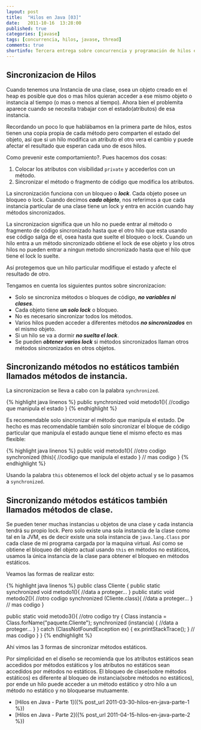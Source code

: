 ```yaml
---
layout: post
title:  "Hilos en Java [03]"
date:   2011-10-16  13:28:00
published: true
categories: [javase]
tags: [concurrencia, hilos, javase, thread]
comments: true
shortinfo: Tercera entrega sobre concurrencia y programación de hilos en Java
---
```


## Sincronizacion de Hilos

Cuando tenemos una Instancia de una clase, osea un objeto creado en el heap es posible que dos o mas hilos quieran acceder a 
ese mismo objeto o instancia al tiempo (o mas o menos al tiempo). Ahora bien el problemita aparece cuando se necesita trabajar 
con el estado(atributos) de esa instancia. 

Recordando un poco lo que hablábamos en la primera parte de hilos, estos tienen 
una copia propia de cada método pero comparten el estado del objeto, así que si un hilo modifica un atributo el otro vera el 
cambio y puede afectar el resultado que esperan cada uno de esos hilos.

Como prevenir este comportamiento?. Pues hacemos dos cosas:

1.  Colocar los atributos con visibilidad `private` y accederlos con un método.
2.  Sincronizar el método o fragmento de código que modifica los atributos.

La sincronización funciona con un bloqueo o **_lock_**. Cada objeto posee un bloqueo o lock. Cuando decimos _**cada objeto**_, 
nos referimos a que cada instancia particular de una clase tiene un lock y entra en acción cuando hay métodos sincronizados.

La sincronizacion significa que un hilo no puede entrar al método o fragmento de código sincronizado hasta que el otro hilo que 
esta usando ese código salga de el, osea hasta que suelte el bloqueo o lock. Cuando un hilo entra a un método sincronizado obtiene 
el lock de ese objeto y los otros hilos no pueden entrar a ningun metodo sincronizado hasta que el hilo que tiene el lock lo suelte. 

Así protegemos que un hilo particular modifique el estado y afecte el resultado de otro.

Tengamos en cuenta los siguientes puntos sobre sincronizacion:

*   Solo se sincroniza métodos o bloques de código, **_no variables ni clases_**.
*   Cada objeto tiene **_un solo lock_** o bloqueo.
*   No es necesario sincronizar todos los métodos.
*   Varios hilos pueden acceder a diferentes métodos **_no sincronizados_** en el mismo objeto.
*   Si un hilo se va a dormir **_no suelta el lock_**.
*   Se pueden **_obtener varios lock_** si métodos sincronizados llaman otros métodos sincronizados en otros objetos.

## Sincronizando métodos no estáticos también llamados métodos de instancia.
La sincronizacion se lleva a cabo con la palabra `synchronized`.

{% highlight java linenos %}
public synchronized void metodo1(){ 
   //codigo que manipula el estado 
} 
{% endhighlight %}<br/>

Es recomendable solo sincronizar el método que manipula el estado. De hecho es mas recomendable también solo sincronizar el 
bloque de código particular que manipula el estado aunque tiene el mismo efecto es mas flexible:

{% highlight java linenos %} 
public void metodo1(){ 
   //otro codigo 
   synchronized (this){ 
      //codigo que manipula el estado 
   } 
   // mas codigo 
}
{% endhighlight %}<br/>

Usando la palabra `this` obtenemos el lock del objeto actual y se lo pasamos a `synchronized`.

## Sincronizando métodos estáticos también llamados métodos de clase.
Se pueden tener muchas instancias u objetos de una clase y cada instancia tendrá su propio lock. Pero solo existe una sola 
instancia de la clase como tal en la JVM, es de decir existe una sola instancia de `java.lang.Class` por cada clase de mi 
programa cargada por la maquina virtual. Así como se obtiene el bloqueo del objeto actual usando `this` en métodos 
no estáticos, usamos la única instancia de la clase para obtener el bloqueo en métodos estáticos.

Veamos las formas de realizar esto:

{% highlight java linenos %}
public class Cliente {
   public static synchronized void metodo1(){ 
      //data a proteger... 
   }
   public static void metodo2(){ 
      //otro codigo 
      synchronized (Cliente.class){ 
         //data a proteger... 
      } 
      // mas codigo
   }
   
   public static void metodo3(){ 
      //otro codigo 
      try { 
         Class instancia = Class.forName("paquete.Cliente"); 
         synchronized (instancia) { 
            //data a proteger... 
         } 
      } catch (ClassNotFoundException ex) { 
         ex.printStackTrace(); 
      } 
      // mas codigo 
   }
} 
{% endhighlight %}<br/>

Ahí vimos las 3 formas de sincronizar métodos estáticos.

Por simplicidad en el diseño se recomienda que los atributos estáticos sean accedidos por métodos estáticos y los atributos 
no estáticos sean accedidos por métodos no estáticos. El bloqueo de clase(sobre métodos estáticos) es diferente al bloqueo de 
instancia(sobre métodos no estáticos), por ende un hilo puede acceder a un método estático y otro hilo a un método no estático 
y no bloquearse mutuamente.

* [Hilos en Java - Parte 1]({% post_url 2011-03-30-hilos-en-java-parte-1 %})
* [Hilos en Java - Parte 2]({% post_url 2011-04-15-hilos-en-java-parte-2 %})